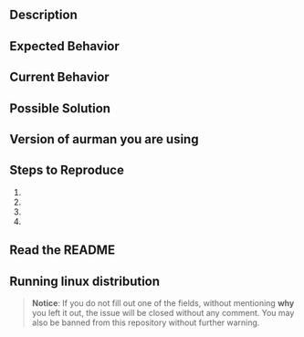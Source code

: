 <!--
THIS TEMPLATE IS FOR BUG REPORTS,
YOU DO NOT HAVE TO USE IT FOR FEATURE REQUESTS.

MAKE NEVERTHELESS SURE, THAT THE FEATURE REQUEST IS WORDED IN A MEANINGFUL WAY
-->

## Description
<!-- _Provide a general summary of the issue in the Title above_ -->

## Expected Behavior
<!-- _Tell what should happen_ -->

## Current Behavior
<!-- _Tell what happens instead of the expected behavior_ -->

## Possible Solution
<!-- _Not obligatory, but suggest a fix/reason for the bug_ -->

## Version of aurman you are using
<!-- _Output of `aurman -V` or `aurman --version`_ -->

## Steps to Reproduce
<!-- _Provide an unambiguous set of steps to reproduce this bug_ -->

1.
2.
3.
4.

## Read the README
<!-- _Confirm, that you have read the entire README_ -->

## Running linux distribution
<!-- _Write, which linux distribution you are using.
If you are using anything besides Arch Linux, e.g. Antergos or Manjaro, you may simply not submit this issue, because those are unsupported_ -->

> **Notice**: If you do not fill out one of the fields, without mentioning **why** you left it out, the issue will be closed without any comment.
You may also be banned from this repository without further warning.

